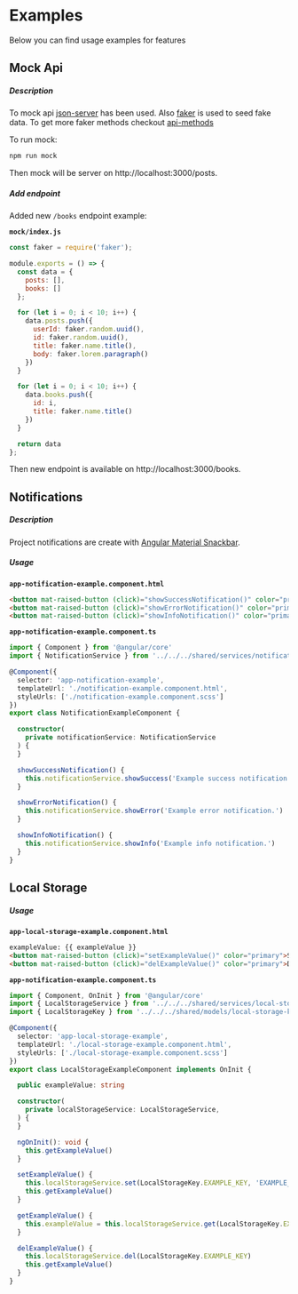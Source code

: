 # Examples

Below you can find usage examples for features

## Mock Api

##### Description

To mock api [json-server](https://github.com/typicode/json-server) has been used.
Also [faker](https://github.com/Marak/faker.js) is used to seed fake data. 
To get more faker methods checkout [api-methods](https://github.com/Marak/faker.js#api-methods)

To run mock:
 
```bash
npm run mock
```

Then mock will be server on http://localhost:3000/posts.

##### Add endpoint

Added new `/books` endpoint example:

**`mock/index.js`**
```javascript
const faker = require('faker');

module.exports = () => {
  const data = {
    posts: [],
    books: []
  };

  for (let i = 0; i < 10; i++) {
    data.posts.push({
      userId: faker.random.uuid(),
      id: faker.random.uuid(),
      title: faker.name.title(),
      body: faker.lorem.paragraph()
    })
  }

  for (let i = 0; i < 10; i++) {
    data.books.push({
      id: i,
      title: faker.name.title()
    })
  }

  return data
};
``` 

Then new endpoint is available on http://localhost:3000/books.

## Notifications

##### Description

Project notifications are create with [Angular Material Snackbar](https://material.angular.io/components/snack-bar/overview).

##### Usage

**`app-notification-example.component.html`**
```html
<button mat-raised-button (click)="showSuccessNotification()" color="primary">Success</button>
<button mat-raised-button (click)="showErrorNotification()" color="primary">Error</button>
<button mat-raised-button (click)="showInfoNotification()" color="primary">Info</button>
```

**`app-notification-example.component.ts`**
```typescript
import { Component } from '@angular/core'
import { NotificationService } from '../../../shared/services/notification.service'

@Component({
  selector: 'app-notification-example',
  templateUrl: './notification-example.component.html',
  styleUrls: ['./notification-example.component.scss']
})
export class NotificationExampleComponent {

  constructor(
    private notificationService: NotificationService
  ) {
  }

  showSuccessNotification() {
    this.notificationService.showSuccess('Example success notification.')
  }

  showErrorNotification() {
    this.notificationService.showError('Example error notification.')
  }

  showInfoNotification() {
    this.notificationService.showInfo('Example info notification.')
  }
}
```

## Local Storage

##### Usage

**`app-local-storage-example.component.html`**
```html
exampleValue: {{ exampleValue }}
<button mat-raised-button (click)="setExampleValue()" color="primary">Set exampleValue</button>
<button mat-raised-button (click)="delExampleValue()" color="primary">Del exampleValue</button>
```

**`app-notification-example.component.ts`**
```typescript
import { Component, OnInit } from '@angular/core'
import { LocalStorageService } from '../../../shared/services/local-storage.service'
import { LocalStorageKey } from '../../../shared/models/local-storage-key.model'

@Component({
  selector: 'app-local-storage-example',
  templateUrl: './local-storage-example.component.html',
  styleUrls: ['./local-storage-example.component.scss']
})
export class LocalStorageExampleComponent implements OnInit {

  public exampleValue: string

  constructor(
    private localStorageService: LocalStorageService,
  ) {
  }

  ngOnInit(): void {
    this.getExampleValue()
  }

  setExampleValue() {
    this.localStorageService.set(LocalStorageKey.EXAMPLE_KEY, 'EXAMPLE_VALUE')
    this.getExampleValue()
  }

  getExampleValue() {
    this.exampleValue = this.localStorageService.get(LocalStorageKey.EXAMPLE_KEY)
  }

  delExampleValue() {
    this.localStorageService.del(LocalStorageKey.EXAMPLE_KEY)
    this.getExampleValue()
  }
}
```
 

